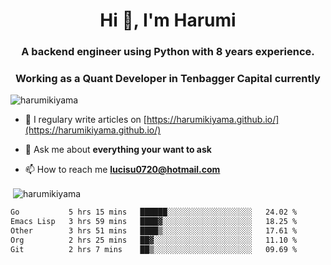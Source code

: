 <h1 align="center">Hi 👋, I'm Harumi</h1>
<h3 align="center">A backend engineer using <b>Python</b> with 8 years experience.</h3>
<h3 align="center">Working as a Quant Developer in <b>Tenbagger Capital</b> currently</h3>

<p align="left"> <img src="https://komarev.com/ghpvc/?username=harumikiyama" alt="harumikiyama" /> </p>


- 📝 I regulary write articles on [https://harumikiyama.github.io/](https://harumikiyama.github.io/)

- 💬 Ask me about **everything your want to ask**

- 📫 How to reach me **lucisu0720@hotmail.com**

<p>&nbsp;<img align="center" src="https://github-readme-stats.vercel.app/api?username=harumikiyama&show_icons=true" alt="harumikiyama" /></p>


<!--START_SECTION:waka-->

```txt
Go           5 hrs 15 mins   ██████░░░░░░░░░░░░░░░░░░░   24.02 %
Emacs Lisp   3 hrs 59 mins   ████▓░░░░░░░░░░░░░░░░░░░░   18.25 %
Other        3 hrs 51 mins   ████▒░░░░░░░░░░░░░░░░░░░░   17.61 %
Org          2 hrs 25 mins   ██▓░░░░░░░░░░░░░░░░░░░░░░   11.10 %
Git          2 hrs 7 mins    ██▒░░░░░░░░░░░░░░░░░░░░░░   09.69 %
```

<!--END_SECTION:waka-->

